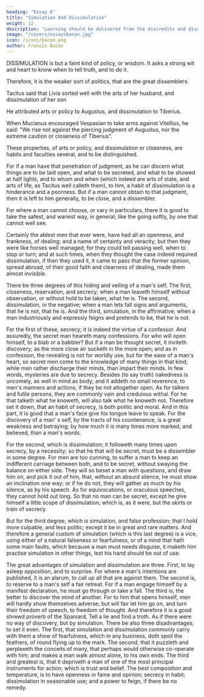 ```yaml
---
heading: "Essay 6"
title: "Simulation And Dissimulation"
weight: 12
description: "Learning should be delivered from the discredits and disgraces which it has received from disguised ignorance"
image: "/covers/essaysbacon.jpg"
icon: /icons/bacon.png
author: Francis Bacon
---
```




DISSIMULATION is but a faint kind of policy, or wisdom. It asks a strong wit and heart to know when to tell truth, and to do it. 

Therefore, it is the weaker sort of politics, that are the great dissemblers.

Tacitus said that Livia sorted well with the arts of her husband, and dissimulation of her son

He attributed arts or policy to Augustus, and dissimulation to Tiberius. 

When Mucianus encouraged Vespasian to take arms against Vitellius, he said: "We rise not against the piercing judgment of Augustus, nor the extreme caution or closeness of Tiberius". 

These properties, of arts or policy, and dissimulation or closeness, are habits and faculties several, and to be distinguished. 

For if a man have that penetration of judgment, as he can discern what things are to be laid open, and what to be secreted, and what to be showed at half lights, and to whom and when (which indeed are arts of state, and arts of life, as Tacitus well calleth them), to him, a habit of dissimulation is a hinderance and a poorness. But if a man cannot obtain to that judgment, then it is left to him generally, to be close, and a dissembler. 

For where a man cannot choose, or vary in particulars, there it is good to take the safest, and wariest way, in general; like the going softly, by one that cannot well see. 

Certainly the ablest men that ever were, have had all an openness, and frankness, of dealing; and a name of certainty and veracity; but then they were like horses well managed; for they could tell passing well, when to stop or turn; and at such times, when they thought the case indeed required dissimulation, if then they used it, it came to pass that the former opinion, spread abroad, of their good faith and clearness of dealing, made them almost invisible.

There be three degrees of this hiding and veiling of a man's self. The first, closeness, reservation, and secrecy; when a man leaveth himself without observation, or without hold to be taken, what he is. The second, dissimulation, in the negative; when a man lets fall signs and arguments, that he is not, that he is. And the third, simulation, in the affirmative; when a man industriously and expressly feigns and pretends to be, that he is not.

For the first of these, secrecy; it is indeed the virtue of a confessor. And assuredly, the secret man heareth many confessions. For who will open himself, to a blab or a babbler? But if a man be thought secret, it inviteth discovery; as the more close air sucketh in the more open; and as in confession, the revealing is not for worldly use, but for the ease of a man's heart, so secret men come to the knowledge of many things in that kind; while men rather discharge their minds, than impart their minds. In few words, mysteries are due to secrecy. Besides (to say truth) nakedness is uncomely, as well in mind as body; and it addeth no small reverence, to men's manners and actions, if they be not altogether open. As for talkers and futile persons, they are commonly vain and credulous withal. For he that talketh what he knoweth, will also talk what he knoweth not. Therefore set it down, that an habit of secrecy, is both politic and moral. And in this part, it is good that a man's face give his tongue leave to speak. For the discovery of a man' s self, by the tracts of his countenance, is a great weakness and betraying; by how much it is many times more marked, and believed, than a man's words.

For the second, which is dissimulation; it followeth many times upon secrecy, by a necessity; so that he that will be secret, must be a dissembler in some degree. For men are too cunning, to suffer a man to keep an indifferent carriage between both, and to be secret, without swaying the balance on either side. They will so beset a man with questions, and draw him on, and pick it out of him, that, without an absurd silence, he must show an inclination one way; or if he do not, they will gather as much by his silence, as by his speech. As for equivocations, or oraculous speeches, they cannot hold out long. So that no man can be secret, except he give himself a little scope of dissimulation; which is, as it were, but the skirts or train of secrecy.

But for the third degree, which is simulation, and false profession; that I hold more culpable, and less politic; except it be in great and rare matters. And therefore a general custom of simulation (which is this last degree) is a vice, using either of a natural falseness or fearfulness, or of a mind that hath some main faults, which because a man must needs disguise, it maketh him practise simulation in other things, lest his hand should be out of use.

The great advantages of simulation and dissimulation are three. First, to lay asleep opposition, and to surprise. For where a man's intentions are published, it is an alarum, to call up all that are against them. The second is, to reserve to a man's self a fair retreat. For if a man engage himself by a manifest declaration, he must go through or take a fall. The third is, the better to discover the mind of another. For to him that opens himself, men will hardly show themselves adverse; but will fair let him go on, and turn their freedom of speech, to freedom of thought. And therefore it is a good shrewd proverb of the Spaniard, Tell a lie and find a troth. As if there were no way of discovery, but by simulation. There be also three disadvantages, to set it even. The first, that simulation and dissimulation commonly carry with them a show of fearfulness, which in any business, doth spoil the feathers, of round flying up to the mark. The second, that it puzzleth and perplexeth the conceits of many, that perhaps would otherwise co-operate with him; and makes a man walk almost alone, to his own ends. The third and greatest is, that it depriveth a man of one of the most principal instruments for action; which is trust and belief. The best composition and temperature, is to have openness in fame and opinion; secrecy in habit; dissimulation in seasonable use; and a power to feign, if there be no remedy.




